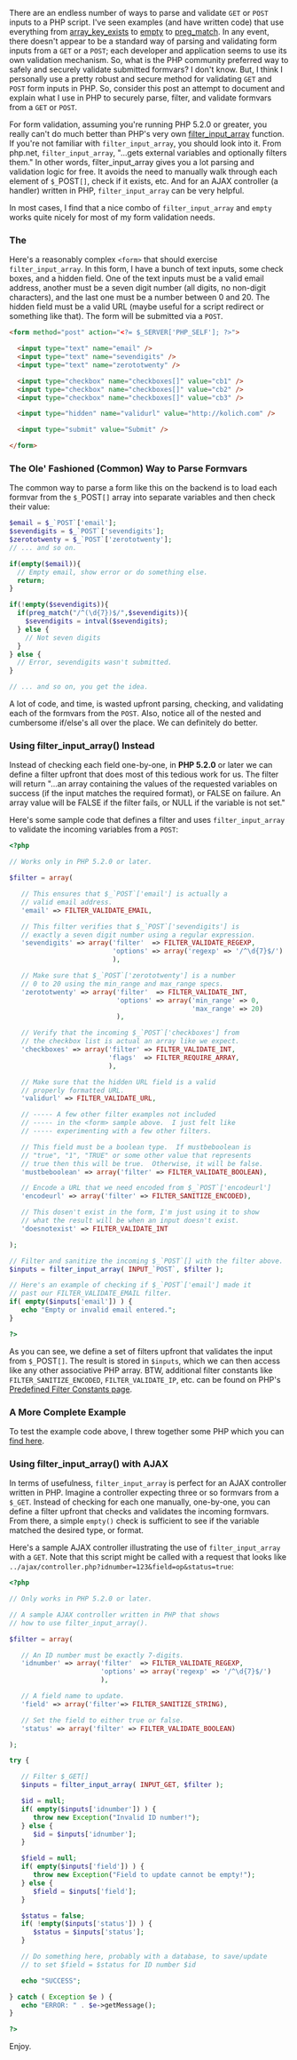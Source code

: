 There are an endless number of ways to parse and validate `GET` or `POST` inputs to a PHP script.  I've seen examples (and have written code) that use everything from [array_key_exists](http://us.php.net/array_key_exists) to [empty](http://us.php.net/empty) to [preg_match](http://us.php.net/preg_match).  In any event, there doesn't appear to be a standard way of parsing and validating form inputs from a `GET` or a `POST`; each developer and application seems to use its own validation mechanism.  So, what is the PHP community preferred way to safely and securely validate submitted formvars?  I don't know.  But, I think I personally use a pretty robust and secure method for validating `GET` and `POST` form inputs in PHP.  So, consider this post an attempt to document and explain what I use in PHP to securely parse, filter, and validate formvars from a `GET` or `POST`.

For form validation, assuming you're running PHP 5.2.0 or greater, you really can't do much better than PHP's very own [filter_input_array](http://us.php.net/manual/en/function.filter-input-array.php) function.  If you're not familiar with `filter_input_array`, you should look into it.  From php.net, `filter_input_array`, "...gets external variables and optionally filters them."  In other words, filter_input_array gives you a lot parsing and validation logic for free.  It avoids the need to manually walk through each element of `$_`POST`[]`, check if it exists, etc.  And for an AJAX controller (a handler) written in PHP, `filter_input_array` can be very helpful.

In most cases, I find that a nice combo of `filter_input_array` and `empty` works quite nicely for most of my form validation needs.

### The <form>

Here's a reasonably complex `<form>` that should exercise `filter_input_array`.  In this form, I have a bunch of text inputs, some check boxes, and a hidden field.  One of the text inputs must be a valid email address, another must be a seven digit number (all digits, no non-digit characters), and the last one must be a number between 0 and 20.  The hidden field must be a valid URL (maybe useful for a script redirect or something like that).  The form will be submitted via a `POST`.

```html
<form method="post" action="<?= $_SERVER['PHP_SELF']; ?>">

  <input type="text" name="email" />
  <input type="text" name="sevendigits" />
  <input type="text" name="zerototwenty" />

  <input type="checkbox" name="checkboxes[]" value="cb1" />
  <input type="checkbox" name="checkboxes[]" value="cb2" />
  <input type="checkbox" name="checkboxes[]" value="cb3" />

  <input type="hidden" name="validurl" value="http://kolich.com" />

  <input type="submit" value="Submit" />

</form>
```

### The Ole' Fashioned (Common) Way to Parse Formvars

The common way to parse a form like this on the backend is to load each formvar from the `$_`POST`[]` array into separate variables and then check their value:

```php
$email = $_`POST`['email'];
$sevendigits = $_`POST`['sevendigits'];
$zerototwenty = $_`POST`['zerototwenty'];
// ... and so on.

if(empty($email)){
  // Empty email, show error or do something else.
  return;
}

if(!empty($sevendigits)){
  if(preg_match("/^(\d{7})$/",$sevendigits)){
    $sevendigits = intval($sevendigits);
  } else {
    // Not seven digits
  }
} else {
  // Error, sevendigits wasn't submitted.
}

// ... and so on, you get the idea.
```

A lot of code, and time, is wasted upfront parsing, checking, and validating each of the formvars from the `POST`.  Also, notice all of the nested and cumbersome if/else's all over the place.  We can definitely do better.

### Using filter_input_array() Instead

Instead of checking each field one-by-one, in **PHP 5.2.0** or later we can define a filter upfront that does most of this tedious work for us.  The filter will return "...an array containing the values of the requested variables on success (if the input matches the required format), or FALSE on failure. An array value will be FALSE if the filter fails, or NULL if the variable is not set."

Here's some sample code that defines a filter and uses `filter_input_array` to validate the incoming variables from a `POST`:

```php
<?php

// Works only in PHP 5.2.0 or later.

$filter = array(

   // This ensures that $_`POST`['email'] is actually a
   // valid email address.
   'email' => FILTER_VALIDATE_EMAIL,

   // This filter verifies that $_`POST`['sevendigits'] is
   // exactly a seven digit number using a regular expression.
   'sevendigits' => array('filter'  => FILTER_VALIDATE_REGEXP,
                          'options' => array('regexp' => '/^\d{7}$/')
                          ),

   // Make sure that $_`POST`['zerototwenty'] is a number
   // 0 to 20 using the min_range and max_range specs.
   'zerototwenty' => array('filter'  => FILTER_VALIDATE_INT,
                           'options' => array('min_range' => 0,
                                              'max_range' => 20)
                           ),

   // Verify that the incoming $_`POST`['checkboxes'] from
   // the checkbox list is actual an array like we expect.
   'checkboxes' => array('filter' => FILTER_VALIDATE_INT,
                         'flags'  => FILTER_REQUIRE_ARRAY,
                         ),

   // Make sure that the hidden URL field is a valid
   // properly formatted URL.
   'validurl' => FILTER_VALIDATE_URL,

   // ----- A few other filter examples not included
   // ----- in the <form> sample above.  I just felt like
   // ----- experimenting with a few other filters.

   // This field must be a boolean type.  If mustbeboolean is
   // "true", "1", "TRUE" or some other value that represents
   // true then this will be true.  Otherwise, it will be false.
   'mustbeboolean' => array('filter' => FILTER_VALIDATE_BOOLEAN),

   // Encode a URL that we need encoded from $_`POST`['encodeurl']
   'encodeurl' => array('filter' => FILTER_SANITIZE_ENCODED),

   // This dosen't exist in the form, I'm just using it to show
   // what the result will be when an input doesn't exist.
   'doesnotexist' => FILTER_VALIDATE_INT

);

// Filter and sanitize the incoming $_`POST`[] with the filter above.
$inputs = filter_input_array( INPUT_`POST`, $filter );

// Here's an example of checking if $_`POST`['email'] made it
// past our FILTER_VALIDATE_EMAIL filter.
if( empty($inputs['email']) ) {
   echo "Empty or invalid email entered.";
}

?>
```

As you can see, we define a set of filters upfront that validates the input from `$_`POST`[]`.  The result is stored in `$inputs`, which we can then access like any other associative PHP array.  BTW, additional filter constants like `FILTER_SANITIZE_ENCODED`, `FILTER_VALIDATE_IP`, etc. can be found on PHP's [Predefined Filter Constants page](http://us.php.net/manual/en/filter.constants.php).

### A More Complete Example

To test the example code above, I threw together some PHP which you can [find here](static/entries/the-right-way-to-parse-filter-and-validate-get-and-post-inputs-from-a-form-in-php/php-filter-input-array-example.php).

### Using filter_input_array() with AJAX

In terms of usefulness, `filter_input_array` is perfect for an AJAX controller written in PHP.  Imagine a controller expecting three or so formvars from a `$_GET`.  Instead of checking for each one manually, one-by-one, you can define a filter upfront that checks and validates the incoming formvars.  From there, a simple `empty()` check is sufficient to see if the variable matched the desired type, or format.

Here's a sample AJAX controller illustrating the use of `filter_input_array` with a `GET`.  Note that this script might be called with a request that looks like `../ajax/controller.php?idnumber=123&field=op&status=true`:

```php
<?php

// Only works in PHP 5.2.0 or later.

// A sample AJAX controller written in PHP that shows
// how to use filter_input_array().

$filter = array(

   // An ID number must be exactly 7-digits.
   'idnumber' => array('filter'  => FILTER_VALIDATE_REGEXP,
                       'options' => array('regexp' => '/^\d{7}$/')
                       ),

   // A field name to update.
   'field' => array('filter'=> FILTER_SANITIZE_STRING),

   // Set the field to either true or false.
   'status' => array('filter' => FILTER_VALIDATE_BOOLEAN)

);

try {

   // Filter $_GET[]
   $inputs = filter_input_array( INPUT_GET, $filter );

   $id = null;
   if( empty($inputs['idnumber']) ) {
      throw new Exception("Invalid ID number!");
   } else {
      $id = $inputs['idnumber'];
   }

   $field = null;
   if( empty($inputs['field']) ) {
      throw new Exception("Field to update cannot be empty!");
   } else {
      $field = $inputs['field'];
   }

   $status = false;
   if( !empty($inputs['status']) ) {
      $status = $inputs['status'];
   }

   // Do something here, probably with a database, to save/update
   // to set $field = $status for ID number $id

   echo "SUCCESS";

} catch ( Exception $e ) {
   echo "ERROR: " . $e->getMessage();
}

?>
```

Enjoy.